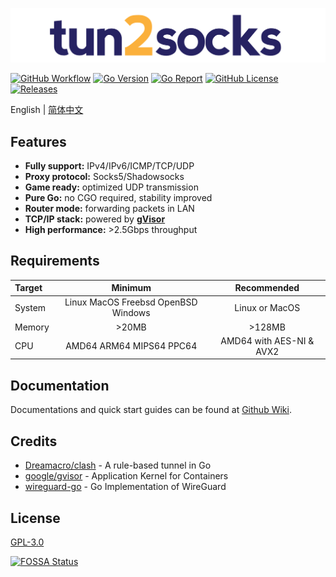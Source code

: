![tun2socks](docs/logo.png)

[![GitHub Workflow][1]](https://github.com/xjasonlyu/tun2socks/actions)
[![Go Version][2]](https://github.com/xjasonlyu/tun2socks/blob/main/go.mod)
[![Go Report][3]](https://goreportcard.com/badge/github.com/xjasonlyu/tun2socks)
[![GitHub License][4]](https://github.com/xjasonlyu/tun2socks/blob/main/LICENSE)
[![Releases][5]](https://github.com/xjasonlyu/tun2socks/releases)

[1]: https://img.shields.io/github/workflow/status/xjasonlyu/tun2socks/Go?style=flat-square
[2]: https://img.shields.io/github/go-mod/go-version/xjasonlyu/tun2socks/main?style=flat-square
[3]: https://goreportcard.com/badge/github.com/xjasonlyu/tun2socks?style=flat-square
[4]: https://img.shields.io/github/license/xjasonlyu/tun2socks?style=flat-square
[5]: https://img.shields.io/github/v/release/xjasonlyu/tun2socks?include_prereleases&style=flat-square

English | [简体中文](README_ZH.md)

## Features

- **Fully support:** IPv4/IPv6/ICMP/TCP/UDP
- **Proxy protocol:** Socks5/Shadowsocks
- **Game ready:** optimized UDP transmission
- **Pure Go:** no CGO required, stability improved
- **Router mode:** forwarding packets in LAN
- **TCP/IP stack:** powered by **[gVisor](https://github.com/google/gvisor)**
- **High performance:** >2.5Gbps throughput

## Requirements

| Target | Minimum | Recommended |
| :----- | :-----: | :---------: |
| System | Linux MacOS Freebsd OpenBSD Windows | Linux or MacOS |
| Memory | >20MB | >128MB |
| CPU | AMD64 ARM64 MIPS64 PPC64 | AMD64 with AES-NI & AVX2 |

## Documentation

Documentations and quick start guides can be found at [Github Wiki](https://github.com/xjasonlyu/tun2socks/wiki).

## Credits

- [Dreamacro/clash](https://github.com/Dreamacro/clash) - A rule-based tunnel in Go
- [google/gvisor](https://github.com/google/gvisor) - Application Kernel for Containers
- [wireguard-go](https://git.zx2c4.com/wireguard-go) - Go Implementation of WireGuard

## License

[GPL-3.0](https://github.com/xjasonlyu/tun2socks/blob/main/LICENSE)

[![FOSSA Status](https://app.fossa.com/api/projects/git%2Bgithub.com%2Fxjasonlyu%2Ftun2socks.svg?type=large)](https://app.fossa.com/projects/git%2Bgithub.com%2Fxjasonlyu%2Ftun2socks?ref=badge_large)
